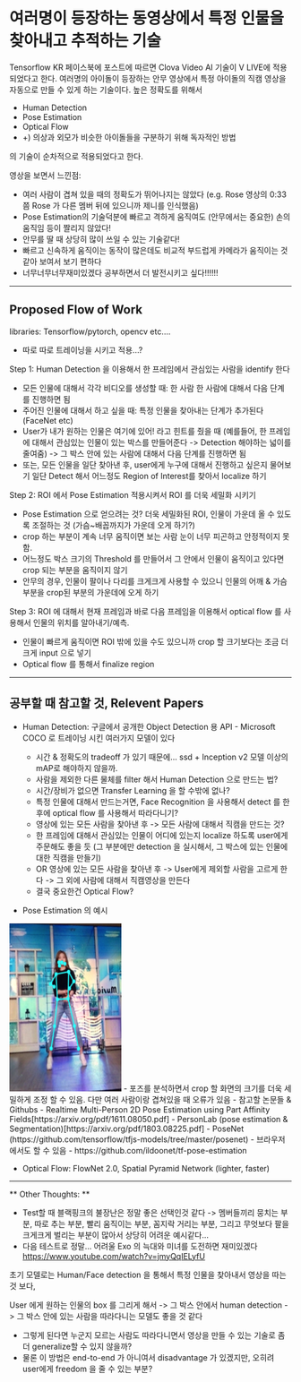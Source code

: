 # 여러명이 등장하는 동영상에서 특정 인물을 찾아내고 추적하는 기술 

Tensorflow KR 페이스북에 포스트에 따르면 Clova Video AI 기술이 V LIVE에 적용되었다고 한다. 
여러명의 아이돌이 등장하는 안무 영상에서 특정 아이돌의 직캠 영상을 자동으로 만들 수 있게 하는 기술이다.
높은 정확도를 위해서 
 
  - Human Detection 
  - Pose Estimation 
  - Optical Flow
  - +) 의상과 외모가 비슷한 아이돌들을 구분하기 위해 독자적인 방법 

의 기술이 순차적으로 적용되었다고 한다. 


영상을 보면서 느낀점: 
- 여러 사람이 겹쳐 있을 때의 정확도가 뛰어나지는 않았다 (e.g. Rose 영상의 0:33 쯤 Rose 가 다른 멤버 뒤에 있으니까 제니를 인식했음) 
- Pose Estimation의 기술덕분에 빠르고 격하게 움직여도 (안무에서는 중요한) 손의 움직임 등이 짤리지 않았다! 
- 안무를 딸 때 상당히 많이 쓰일 수 있는 기술같다! 
- 빠르고 신속하게 움직이는 동작이 많은데도 비교적 부드럽게 카메라가 움직이는 것 같아 보여서 보기 편하다 
- 너무너무너무재미있겠다 공부하면서 더 발전시키고 싶다!!!!!! 

--- 


## Proposed Flow of Work 

libraries: Tensorflow/pytorch, opencv etc.... 

* 따로 따로 트레이닝을 시키고 적용...? 

Step 1: Human Detection 을 이용해서 한 프레임에서 관심있는 사람을 identify 한다 
 - 모든 인물에 대해서 각각 비디오를 생성할 때: 한 사람 한 사람에 대해서 다음 단계를 진행하면 됨 
 - 주어진 인물에 대해서 하고 싶을 때: 특정 인물을 찾아내는 단계가 추가된다 (FaceNet etc) 
 - User가 내가 원하는 인물은 여기에 있어! 라고 힌트를 줬을 때 (예를들어, 한 프레임에 대해서 관심있는 인물이 있는 박스를 만들어준다 -> Detection 해야하는 넓이를 줄여줌) -> 그 박스 안에 있는 사람에 대해서 다음 단계를 진행하면 됨 
  - 또는, 모든 인물을 일단 찾아낸 후, user에게 누구에 대해서 진행하고 싶은지 물어보기 
일단 Detect 해서 어느정도 Region of Interest를 찾아서 localize 하기 


Step 2: ROI 에서 Pose Estimation 적용시켜서 ROI 를 더욱 세밀화 시키기 
 - Pose Estimation 으로 얻으려는 것? 더욱 세밀화된 ROI, 인물이 가운데 올 수 있도록 조절하는 것 (가슴~배꼽까지가 가운데 오게 하기?) 
 - crop 하는 부분이 계속 너무 움직이면 보는 사람 눈이 너무 피곤하고 안정적이지 못함.
 - 어느정도 박스 크기의 Threshold 를 만들어서 그 안에서 인물이 움직이고 있다면 crop 되는 부분을 움직이지 않기 
 - 안무의 경우, 인물이 팔이나 다리를 크게크게 사용할 수 있으니 인물의 어깨 & 가슴 부분을 crop된 부분의 가운데에 오게 하기 

Step 3: ROI 에 대해서 현재 프레임과 바로 다음 프레임을 이용해서 optical flow 를 사용해서 인물의 위치를 알아내기/예측. 
 - 인물이 빠르게 움직이면 ROI 밖에 있을 수도 있으니까 crop 할 크기보다는 조금 더 크게 input 으로 넣기 
 - Optical flow 를 통해서 finalize region 


--- 


## 공부할 때 참고할 것, Relevent Papers

  - Human Detection: 구글에서 공개한 Object Detection 용 API - Microsoft COCO 로 트레이닝 시킨 여러가지 모델이 있다 
     - 시간 & 정확도의 tradeoff 가 있기 때문에... ssd + Inception v2 모델 이상의 mAP로 해야하지 않을까. 
     - 사람을 제외한 다른 물체를 filter 해서 Human Detection 으로 만드는 법? 
     - 시간/장비가 없으면 Transfer Learning 을 할 수밖에 없나? 
     - 특정 인물에 대해서 만드는거면, Face Recognition 을 사용해서 detect 를 한 후에 optical flow 를 사용해서 따라다니기? 
     - 영상에 있는 모든 사람을 찾아낸 후 -> 모든 사람에 대해서 직캠을 만드는 것? 
     - 한 프레임에 대해서 관심있는 인물이 어디에 있는지 localize 하도록 user에게 주문해도 좋을 듯 (그 부분에만 detection 을 실시해서, 그 박스에 있는 인물에 대한 직캠을 만들기) 
     - OR 영상에 있는 모든 사람을 찾아낸 후 -> User에게 제외할 사람을 고르게 한다 -> 그 외에 사람에 대해서 직캠영상을 만든다 
     - 결국 중요한건 Optical Flow? 


  - Pose Estimation 의 예시 
  <img src="https://github.com/Hyunjulie/Naver_Campus_Hackday_Study/blob/master/dance1.png" width="200" height="300" />
   - 포즈를 분석하면서 crop 할 화면의 크기를 더욱 세밀하게 조정 할 수 있음. 다만 여러 사람이랑 겹쳐있을 때 오류가 있음 
   - 참고할 논문들 & Githubs
    - Realtime Multi-Person 2D Pose Estimation using Part Affinity Fields[https://arxiv.org/pdf/1611.08050.pdf]
    - PersonLab (pose estimation & Segmentation)[https://arxiv.org/pdf/1803.08225.pdf] 
    - PoseNet (https://github.com/tensorflow/tfjs-models/tree/master/posenet) - 브라우저에서도 할 수 있음 
    - https://github.com/ildoonet/tf-pose-estimation
  
  - Optical Flow: FlowNet 2.0, Spatial Pyramid Network (lighter, faster) 
  
  
  
---
** Other Thoughts: ** 

- Test할 때 블랙핑크의 불장난은 정말 좋은 선택인것 같다 -> 멤버들끼리 뭉치는 부분, 따로 추는 부분, 빨리 움직이는 부분, 꼼지락 거리는 부분, 그리고 무엇보다 팔을 크게크게 벌리는 부분이 많아서 상당히 어려운 예시같다... 
- 다음 테스트로 정말... 어려울 Exo 의 늑대와 미녀를 도전하면 재미있겠다 https://www.youtube.com/watch?v=jmyQqIELyfU 

초기 모델로는 Human/Face detection 을 통해서 특정 인물을 찾아내서 영상을 따는것 보다, 

User 에게 원하는 인물의 box 를 그리게 해서 -> 그 박스 안에서 human detection -> 그 박스 안에 있는 사람을 따라다니는 모델도 좋을 것 같다 
 - 그렇게 된다면 누군지 모르는 사람도 따라다니면서 영상을 만들 수 있는 기술로 좀 더 generalize할 수 있지 않을까? 
 - 물론 이 방법은 end-to-end 가 아니여서 disadvantage 가 있겠지만, 오히려 user에게 freedom 을 줄 수 있는 부분? 
